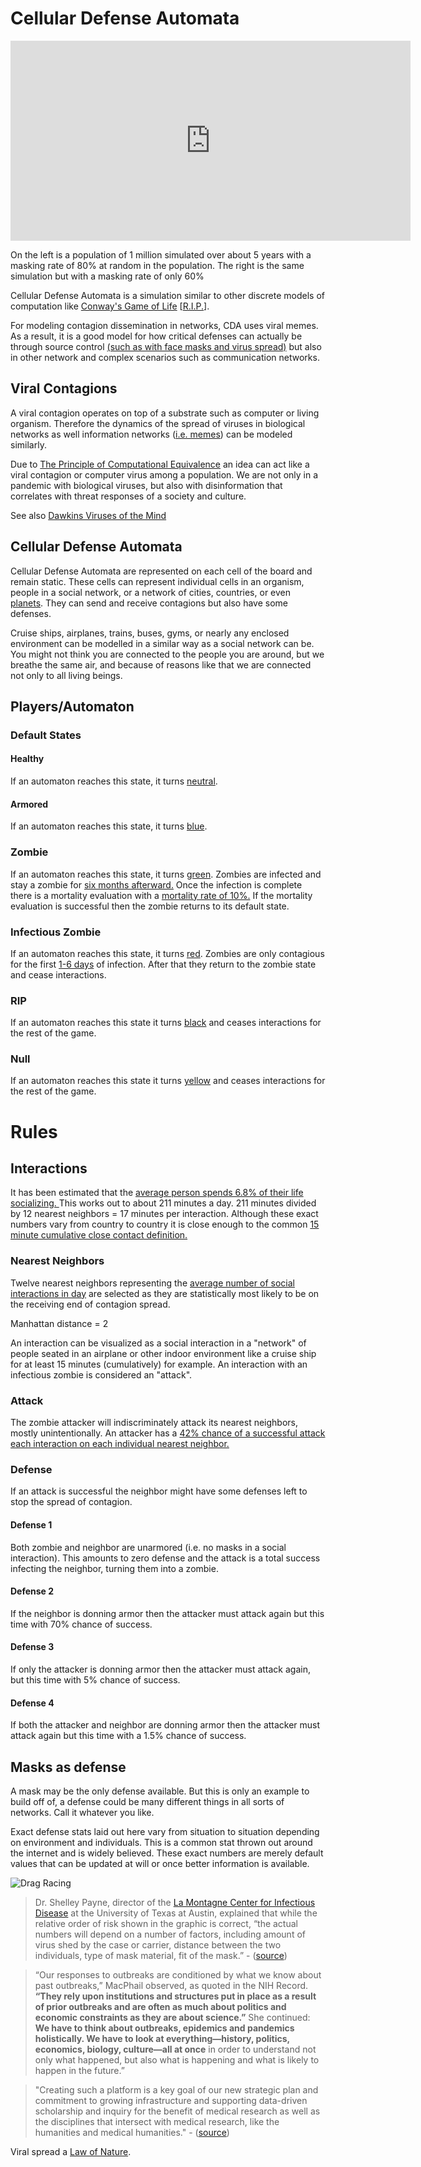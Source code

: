 
# Cellular Defense Automata
<iframe src="https://player.vimeo.com/video/514490979" width="640" height="320" frameborder="0" allow="autoplay; fullscreen; picture-in-picture" allowfullscreen></iframe>

On the left is a population of 1 million simulated over about 5 years with a masking rate of 80% at random in the population. The right is the same simulation but with a masking rate of only 60%

Cellular Defense Automata is a simulation similar to other discrete models of computation like [Conway's Game of Life](https://en.wikipedia.org/wiki/Conway%27s_Game_of_Life) [[R.I.P.](https://www.nytimes.com/2020/04/15/technology/john-horton-conway-dead-coronavirus.html)].

For modeling contagion dissemination in networks, CDA uses viral memes. As a result, it is a good model for how critical defenses can actually be through source control [(such as with face masks and virus  spread)](https://www.ucsf.edu/news/2020/06/417906/still-confused-about-masks-heres-science-behind-how-face-masks-prevent) but also in other network and complex scenarios such as communication networks.

## Viral Contagions
A viral contagion operates on top of a substrate such as computer or living organism. Therefore the dynamics of the spread of viruses in biological networks as well information networks ([i.e. memes](https://en.wikipedia.org/wiki/Memetics)) can be modeled similarly.


Due to [The Principle of Computational Equivalence](https://www.wolframscience.com/nks/p715--basic-framework/) an idea can act like a viral contagion or computer virus among a population. We are not only in a pandemic with biological viruses, but also with disinformation that correlates with threat responses of a society and culture.

See also [Dawkins Viruses of the Mind](https://en.wikipedia.org/wiki/Viruses_of_the_Mind)
## Cellular Defense Automata
Cellular Defense Automata are represented on each cell of the board and remain static. These cells can represent individual cells in an organism, people in a social network, or a network of cities, countries, or even [planets](https://en.wikipedia.org/wiki/Panspermia). They can send and receive contagions but also have some defenses.

Cruise ships, airplanes, trains, buses, gyms, or nearly any enclosed environment can be modelled in a similar way as a social network can be. You might not think you are connected to the people you are around, but we breathe the same air, and because of reasons like that we are connected not only to all living beings.

## Players/Automaton
### Default States
#### Healthy
If an automaton reaches this state, it turns [neutral](https://www.schemecolor.com/skin-colored-mole.php). 
#### Armored
If an automaton reaches this state, it turns [blue](https://www.schemecolor.com/sample?getcolor=88CFF9). 
### Zombie
If an automaton reaches this state, it turns [green](https://www.schemecolor.com/sample?getcolor=1d2b01).
Zombies are infected and stay a zombie for [six months afterward.](https://www.the-scientist.com/news-opinion/cold-causing-coronaviruses-dont-seem-to-confer-lasting-immunity-67832) Once the infection is complete there is a mortality evaluation with a [mortality rate of 10%.](https://datos.covid-19.conacyt.mx/#DOView) If the mortality evaluation is successful then the zombie returns to its default state.
### Infectious Zombie
If an automaton reaches this state, it turns [red](https://www.schemecolor.com/sample?getcolor=ff2117).
Zombies are only contagious for the first [1-6 days](https://www.who.int/news-room/q-a-detail/coronavirus-disease-covid-19-how-is-it-transmitted) of infection. After that they return to the zombie state and cease interactions.
### RIP
If an automaton reaches this state it turns [black](https://www.schemecolor.com/sample?getcolor=0c0e0c) and ceases interactions for the rest of the game.

### Null
If an automaton reaches this state it turns [yellow](https://www.schemecolor.com/sample?getcolor=edb937) and ceases interactions for the rest of the game.

# Rules
## Interactions

It has been estimated that the [average person spends 6.8% of their life socializing. ](https://www.prnewswire.com/news-releases/reebok-survey-humans-spend-less-than-one-percent-of-life-on-physical-fitness-300261752.html#continue-jump) This works out to about 211 minutes a day. 211 minutes divided by 12 nearest neighbors = 17 minutes per interaction. Although these exact numbers vary from country to country it is close enough to the common [15 minute cumulative close contact definition.](https://www.cdc.gov/coronavirus/2019-ncov/php/contact-tracing/contact-tracing-plan/appendix.html) 

### Nearest Neighbors
Twelve nearest neighbors representing the [average number of social interactions in day](https://www.ncbi.nlm.nih.gov/pmc/articles/PMC6113687) are selected as they are statistically most likely to be on the receiving end of contagion spread. 

Manhattan distance = 2

An interaction can be visualized as a social interaction in a "network" of people seated in an airplane or other indoor environment like a cruise ship for at least 15 minutes (cumulatively) for example. An interaction with an infectious zombie is considered an "attack".

### Attack
The zombie attacker will indiscriminately attack its nearest neighbors, mostly unintentionally. An attacker has a [42% chance of a successful attack each interaction on each individual nearest neighbor.](https://www.sciencedirect.com/science/article/pii/S0196655320308981)
### Defense
If an attack is successful the neighbor might have some defenses left to stop the spread of contagion.
#### Defense 1
Both zombie and neighbor are unarmored (i.e. no masks in a social interaction). This amounts to zero defense and the attack is a total success infecting the neighbor, turning them into a zombie.
#### Defense 2
If the neighbor is donning armor then the attacker must attack again but this time with 70% chance of success.
#### Defense 3
If only the attacker is donning armor then the attacker must attack again, but this time with 5% chance of success.
#### Defense 4
If both the attacker and neighbor are donning armor then the attacker must attack again but this time with a 1.5% chance of success.

## Masks as defense

A mask may be the only defense available. But this is only an example to build off of, a defense could be many different things in all sorts of networks. Call it whatever you like.

Exact defense stats laid out here vary from situation to situation depending on environment and individuals. This is a common stat thrown out around the internet and is widely believed. These exact numbers are merely default values that can be updated at will or once better information is available.

![Drag Racing](https://www.danvillesanramon.com/blogs/photos/23/3922.jpg)
>Dr. Shelley Payne, director of the [La Montagne Center for Infectious Disease](https://icmb.utexas.edu/research/organized-research-units/lamontagne-center) at the University of Texas at Austin, explained that while the relative order of risk shown in the graphic is correct, “the actual numbers will depend on a number of factors, including amount of virus shed by the case or carrier, distance between the two individuals, type of mask material, fit of the mask.” - ([source](https://factcheck.afp.com/misleading-mask-graphic-claims-show-exact-chance-covid-19-spread))

>“Our responses to outbreaks are conditioned by what we know about  past  outbreaks,”  MacPhail  observed,  as  quoted  in  the NIH Record. **“They rely upon institutions and structures put in place as a result of prior outbreaks and are often as much about politics and economic constraints as they are about science.”** She continued: **We have to think about outbreaks, epidemics and pandemics holistically. We have to look at everything—history, politics, economics,  biology,  culture—all  at  once**  in  order  to understand  not  only  what  happened,  but  also  what  is happening and what is likely to happen in the future.”

>"Creating such a platform is a key goal of our new strategic plan  and  commitment  to  growing  infrastructure  and supporting  data-driven  scholarship  and  inquiry  for  the benefit of medical research as well as the disciplines that intersect  with  medical  research,  like  the  humanities  and medical humanities." - ([source](https://collections.nlm.nih.gov/catalog/nlm:nlmuid-101738722-pdf))

Viral spread a [Law of Nature](https://youtu.be/1xJB3phO07U?t=394).

